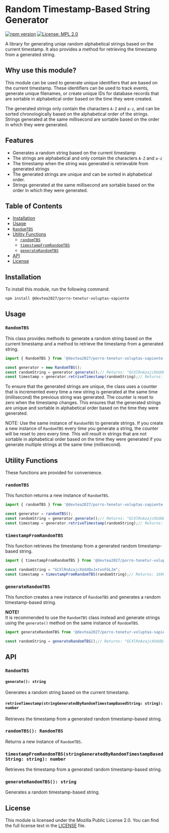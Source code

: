 # Random Timestamp-Based String Generator

[![npm version](https://badge.fury.io/js/@devtea2027/porro-tenetur-voluptas-sapiente.svg)](https://badge.fury.io/js/@devtea2027/porro-tenetur-voluptas-sapiente)
[![License: MPL 2.0](https://img.shields.io/badge/License-MPL%202.0-brightgreen.svg)](https://opensource.org/licenses/MPL-2.0)

A library for generating uniqe random alphabetical strings based on the current timestamp. It also provides a method for retrieving the timestamp from a generated string.

## Why use this module?

This module can be used to generate unique identifiers that are based on the current timestamp. These identifiers can be used to track events, generate unique filenames, or create unique IDs for database records that are sortable in alphabetical order based on the time they were created.

The generated strings only contain the characters `A-Z` and `a-z`, and can be sorted chronologically based on the alphabetical order of the strings. Strings generated at the same millisecond are sortable based on the order in which they were generated.

## Features

- Generates a random string based on the current timestamp
- The strings are alphabetical and only contain the characters `A-Z` and `a-z`
- The timestamp when the string was generated is retrievable from generated strings
- The generated strings are unique and can be sorted in alphabetical order.
- Strings generated at the same millisecond are sortable based on the order in which they were generated. 

## Table of Contents

- [Installation](#installation)
- [Usage](#usage)
- [`RandomTBS`](#randomtbs)
- [Utility Functions](#utility-functions)
  - [`randomTBS`](#randomtbs-1)
  - [`timestampFromRandomTBS`](#timestampfromrandomtbs)
  - [`generateRandomTBS`](#generaterandomtbs)
- [API](#api)
- [License](#license)

## Installation

To install this module, run the following command:

```bash
npm install @devtea2027/porro-tenetur-voluptas-sapiente
```

## Usage

### `RandomTBS`

This class provides methods to generate a random string based on the current timestamp and a method to retrieve the timestamp from a generated string.


```javascript
import { RandomTBS } from '@devtea2027/porro-tenetur-voluptas-sapiente';

const generator = new RandomTBS();
const randomString = generator.generate();// Returns: "GCXlRnAzajcXUddQxJxtxnFGLJm"
const timestamp = generator.retriveTimestamp(randomString);// Returns: 1696339642840
```

To ensure that the generated strings are unique, the class uses a counter that is incremented every time a new string is generated at the same time (millisecond) the previous string was generated. The counter is reset to zero when the timestamp changes. This ensures that the generated strings are unique and sortable in alphabetical order based on the time they were generated.

NOTE: Use the same instance of `RandomTBS` to generate strings. If you create a new instance of `RandomTBS` every time you generate a string, the counter will be reset to zero every time. This will result in strings that are not sortable in alphabetical order based on the time they were generated if you generate multiple strings at the same time (millisecond).


## Utility Functions

These functions are provided for convenience. 

### `randomTBS`

This function returns a new instance of `RandomTBS`.

```javascript
import { randomTBS } from '@devtea2027/porro-tenetur-voluptas-sapiente';

const generator = randomTBS();
const randomString = generator.generate();// Returns: "GCXlRnAzajcXUddQxJxtxnFGLJm"
const timestamp = generator.retriveTimestamp(randomString);// Returns: 1696339642840
```

### `timestampFromRandomTBS`

This function retrieves the timestamp from a generated random timestamp-based string.

```javascript
import { timestampFromRandomTBS } from '@devtea2027/porro-tenetur-voluptas-sapiente';

const randomString = "GCXlRnAzajcXUddQxJxtxnFGLJm";
const timestamp = timestampFromRandomTBS(randomString);// Returns: 1696339642840
```

### `generateRandomTBS`

This function creates a new instance of `RandomTBS` and generates a random timestamp-based string. 

**NOTE!** <br>
It is recommended to use the `RandomTBS` class instead and generate strings using the `generate()` method on the same instance of `RandomTBS`.


```javascript
import generateRandomTBS from '@devtea2027/porro-tenetur-voluptas-sapiente';

const randomString = generateRandomTBS();// Returns: "GCXlRnAzajcXUddQxJxtxnFGLJm"
```

## API

### `RandomTBS`

#### `generate(): string`

Generates a random string based on the current timestamp.

#### `retriveTimestamp(stringGeneratedByRandomTimestampBasedString: string): number`

Retrieves the timestamp from a generated random timestamp-based string.

### `randomTBS(): RandomTBS`

Returns a new instance of `RandomTBS`.

### `timestampFromRandomTBS(stringGeneratedByRandomTimestampBasedString: string): number`

Retrieves the timestamp from a generated random timestamp-based string. 

### `generateRandomTBS(): string`

Generates a random timestamp-based string.

## License

This module is licensed under the Mozilla Public License 2.0. You can find the full license text in the [LICENSE](./LICENSE) file. 

